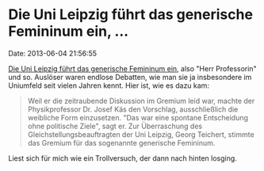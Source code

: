 Die Uni Leipzig führt das generische Femininum ein, \...
========================================================

Date: 2013-06-04 21:56:55

[Die Uni Leipzig führt das generische Femininum
ein](http://ml.spiegel.de/article.do?id=903530), also \"Herr
Professorin\" und so. Auslöser waren endlose Debatten, wie man sie ja
insbesondere im Uniumfeld seit vielen Jahren kennt. Hier ist, wie es
dazu kam:

> Weil er die zeitraubende Diskussion im Gremium leid war, machte der
> Physikprofessor Dr. Josef Käs den Vorschlag, ausschließlich die
> weibliche Form einzusetzen. \"Das war eine spontane Entscheidung ohne
> politische Ziele\", sagt er. Zur Überraschung des
> Gleichstellungsbeauftragten der Uni Leipzig, Georg Teichert, stimmte
> das Gremium für das sogenannte generische Femininum.

Liest sich für mich wie ein Trollversuch, der dann nach hinten losging.
